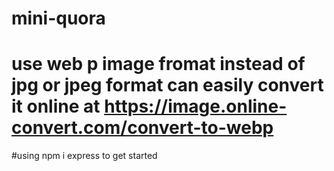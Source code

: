 # mini-quora
# use web p image fromat instead of jpg or jpeg format can easily convert it online at https://image.online-convert.com/convert-to-webp
#using npm i express to get started
